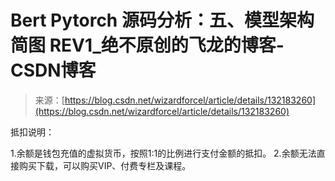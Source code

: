 <!--yml
category: 未分类
date: 2023-10-10 23:19:36
-->

# Bert Pytorch 源码分析：五、模型架构简图 REV1_绝不原创的飞龙的博客-CSDN博客

> 来源：[https://blog.csdn.net/wizardforcel/article/details/132183260](https://blog.csdn.net/wizardforcel/article/details/132183260)

抵扣说明：

1.余额是钱包充值的虚拟货币，按照1:1的比例进行支付金额的抵扣。
2.余额无法直接购买下载，可以购买VIP、付费专栏及课程。